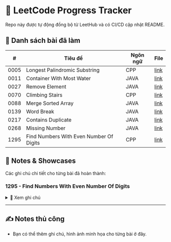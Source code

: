 # 🚀 LeetCode Progress Tracker

Repo này được tự động đồng bộ từ LeetHub và có CI/CD cập nhật README.

## 📂 Danh sách bài đã làm

<!-- TABLE:START -->
| # | Tiêu đề | Ngôn ngữ | File |
|---|----------|----------|------|
| 0005 | Longest Palindromic Substring | CPP | [link](0005-longest-palindromic-substring/0005-longest-palindromic-substring.cpp) |
| 0011 | Container With Most Water | JAVA | [link](0011-container-with-most-water/0011-container-with-most-water.java) |
| 0027 | Remove Element | JAVA | [link](0027-remove-element/0027-remove-element.java) |
| 0070 | Climbing Stairs | CPP | [link](0070-climbing-stairs/0070-climbing-stairs.cpp) |
| 0088 | Merge Sorted Array | JAVA | [link](0088-merge-sorted-array/0088-merge-sorted-array.java) |
| 0139 | Word Break | JAVA | [link](0139-word-break/0139-word-break.java) |
| 0217 | Contains Duplicate | JAVA | [link](0217-contains-duplicate/0217-contains-duplicate.java) |
| 0268 | Missing Number | JAVA | [link](0268-missing-number/0268-missing-number.java) |
| 1295 | Find Numbers With Even Number Of Digits | CPP | [link](1295-find-numbers-with-even-number-of-digits/1295-find-numbers-with-even-number-of-digits.cpp) |
<!-- TABLE:END -->

## 📝 Notes & Showcases

Các ghi chú chi tiết cho từng bài đã hoàn thành:

<!-- NOTES:START -->
### 1295 - Find Numbers With Even Number Of Digits
<details>
<summary>📖 Xem ghi chú</summary>

test\

> _[Xem file gốc](1295-find-numbers-with-even-number-of-digits/NOTE.md)_

</details>

---

<!-- NOTES:END -->

## ✍️ Notes thủ công
- Bạn có thể thêm ghi chú, hình ảnh minh họa cho từng bài ở đây.
